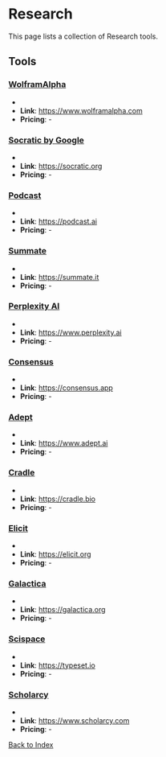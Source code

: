 # Research

This page lists a collection of Research tools.

## Tools

### [WolframAlpha](https://www.wolframalpha.com)
-
- **Link**: https://www.wolframalpha.com
- **Pricing**: -

### [Socratic by Google](https://socratic.org)
-
- **Link**: https://socratic.org
- **Pricing**: -

### [Podcast](https://podcast.ai)
-
- **Link**: https://podcast.ai
- **Pricing**: -

### [Summate](https://summate.it)
-
- **Link**: https://summate.it
- **Pricing**: -

### [Perplexity AI](https://www.perplexity.ai)
-
- **Link**: https://www.perplexity.ai
- **Pricing**: -

### [Consensus](https://consensus.app)
-
- **Link**: https://consensus.app
- **Pricing**: -

### [Adept](https://www.adept.ai)
-
- **Link**: https://www.adept.ai
- **Pricing**: -

### [Cradle](https://cradle.bio)
-
- **Link**: https://cradle.bio
- **Pricing**: -

### [Elicit](https://elicit.org)
-
- **Link**: https://elicit.org
- **Pricing**: -

### [Galactica](https://galactica.org)
-
- **Link**: https://galactica.org
- **Pricing**: -

### [Scispace](https://typeset.io)
-
- **Link**: https://typeset.io
- **Pricing**: -

### [Scholarcy](https://www.scholarcy.com)
-
- **Link**: https://www.scholarcy.com
- **Pricing**: -


[Back to Index](README.MD)